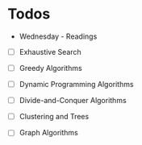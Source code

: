 # Todos

* Wednesday - Readings
* [ ] Exhaustive Search
* [ ] Greedy Algorithms
* [ ] Dynamic Programming Algorithms
* [ ] Divide-and-Conquer Algorithms
* [ ] Clustering and Trees
* [ ] Graph Algorithms



